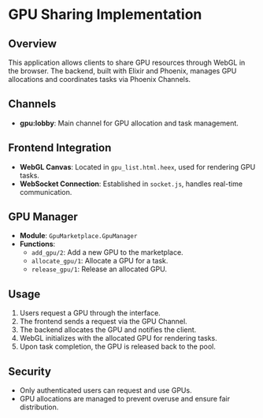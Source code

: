 # GPU Sharing Implementation

## Overview

This application allows clients to share GPU resources through WebGL in the browser. The backend, built with Elixir and Phoenix, manages GPU allocations and coordinates tasks via Phoenix Channels.

## Channels

- **gpu:lobby**: Main channel for GPU allocation and task management.

## Frontend Integration

- **WebGL Canvas**: Located in `gpu_list.html.heex`, used for rendering GPU tasks.
- **WebSocket Connection**: Established in `socket.js`, handles real-time communication.

## GPU Manager

- **Module**: `GpuMarketplace.GpuManager`
- **Functions**:
  - `add_gpu/2`: Add a new GPU to the marketplace.
  - `allocate_gpu/1`: Allocate a GPU for a task.
  - `release_gpu/1`: Release an allocated GPU.

## Usage

1. Users request a GPU through the interface.
2. The frontend sends a request via the GPU Channel.
3. The backend allocates the GPU and notifies the client.
4. WebGL initializes with the allocated GPU for rendering tasks.
5. Upon task completion, the GPU is released back to the pool.

## Security

- Only authenticated users can request and use GPUs.
- GPU allocations are managed to prevent overuse and ensure fair distribution.